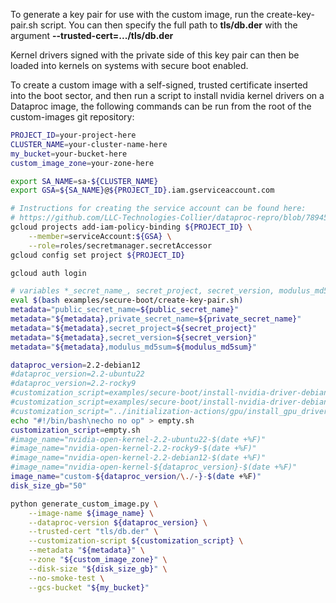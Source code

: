 To generate a key pair for use with the custom image, run the
create-key-pair.sh script.  You can then specify the full path to
**tls/db.der** with the argument **--trusted-cert=.../tls/db.der**

Kernel drivers signed with the private side of this key pair can then
be loaded into kernels on systems with secure boot enabled.

To create a custom image with a self-signed, trusted certificate
inserted into the boot sector, and then run a script to install nvidia
kernel drivers on a Dataproc image, the following commands can be
run from the root of the custom-images git repository:

```bash
PROJECT_ID=your-project-here
CLUSTER_NAME=your-cluster-name-here
my_bucket=your-bucket-here
custom_image_zone=your-zone-here

export SA_NAME=sa-${CLUSTER_NAME}
export GSA=${SA_NAME}@${PROJECT_ID}.iam.gserviceaccount.com

# Instructions for creating the service account can be found here:
# https://github.com/LLC-Technologies-Collier/dataproc-repro/blob/78945b5954ab47aac56f55ac22b3c35569d154e0/shared-functions.sh#L759
gcloud projects add-iam-policy-binding ${PROJECT_ID} \
	--member=serviceAccount:${GSA} \
	--role=roles/secretmanager.secretAccessor
gcloud config set project ${PROJECT_ID}

gcloud auth login

# variables *_secret_name_, secret_project, secret_version, modulus_md5sum defined here:
eval $(bash examples/secure-boot/create-key-pair.sh)
metadata="public_secret_name=${public_secret_name}"
metadata="${metadata},private_secret_name=${private_secret_name}"
metadata="${metadata},secret_project=${secret_project}"
metadata="${metadata},secret_version=${secret_version}"
metadata="${metadata},modulus_md5sum=${modulus_md5sum}"

dataproc_version=2.2-debian12
#dataproc_version=2.2-ubuntu22
#dataproc_version=2.2-rocky9
#customization_script=examples/secure-boot/install-nvidia-driver-debian11.sh
#customization_script=examples/secure-boot/install-nvidia-driver-debian12.sh
#customization_script="../initialization-actions/gpu/install_gpu_driver.sh"
echo "#!/bin/bash\necho no op" > empty.sh
customization_script=empty.sh
#image_name="nvidia-open-kernel-2.2-ubuntu22-$(date +%F)"
#image_name="nvidia-open-kernel-2.2-rocky9-$(date +%F)"
#image_name="nvidia-open-kernel-2.2-debian12-$(date +%F)"
#image_name="nvidia-open-kernel-${dataproc_version}-$(date +%F)"
image_name="custom-${dataproc_version/\./-}-$(date +%F)"
disk_size_gb="50"

python generate_custom_image.py \
    --image-name ${image_name} \
    --dataproc-version ${dataproc_version} \
    --trusted-cert "tls/db.der" \
    --customization-script ${customization_script} \
    --metadata "${metadata}" \
    --zone "${custom_image_zone}" \
    --disk-size "${disk_size_gb}" \
    --no-smoke-test \
    --gcs-bucket "${my_bucket}"
```




